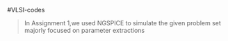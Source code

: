 #VLSI-codes
>In Assignment 1,we used NGSPICE to simulate the given problem set majorly focused on parameter extractions
